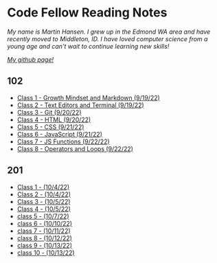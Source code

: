 # Code Fellow Reading Notes

*My name is Martin Hansen. I grew up in the Edmond WA area and have recently moved to Middleton, ID. I have loved computer science from a young age and can't wait to continue learning new skills!*

*[My github page!](https://github.com/sp00nes)*

## 102

- [Class 1 - Growth Mindset and Markdown (9/19/22)](102/class-01.md)
- [Class 2 - Text Editors and Terminal (9/19/22)](102/class-02.md)
- [Class 3 - Git (9/20/22)](102/class-03.md)
- [Class 4 - HTML (9/20/22)](102/class-04.md)
- [Class 5 - CSS (9/21/22)](102/class-05.md)
- [Class 6 - JavaScript (9/21/22)](102/class-06.md)
- [Class 7 - JS Functions (9/22/22)](102/class-07.md)
- [Class 8 - Operators and Loops (9/22/22)](102/class-08.md)

## 201

- [Class 1 -  (10/4/22)](201/class-01.md)
- [Class 2 -  (10/4/22)](201/class-02.md)
- [Class 3 -  (10/5/22)](201/class-03.md)
- [Class 4 -  (10/5/22)](201/class-04.md)
- [class 5 -  (10/7/22)](201/class-05.md)
- [class 6 -  (10/10/22)](201/class-06.md)
- [class 7 -  (10/11/22)](201/class-07.md)
- [class 8 -  (10/12/22)](201/class-08.md)
- [class 9 -  (10/13/22)](201/class-09.md)
- [class 10 -  (10/13/22)](201/class-010.md)
